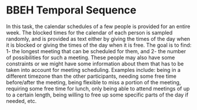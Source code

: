 # BBEH Temporal Sequence

In this task, the calendar schedules of a few people is provided for an entire
week. The blocked times for the calendar of each person is sampled randomly, and
is provided as text either by giving the times of the day when it is blocked or
giving the times of the day when it is free. The goal is to find: 1- the longest
meeting that can be scheduled for them, and 2- the number of possibilities for
such a meeting. These people may also have some constraints or we might have
some information about them that has to be taken into account for meeting
scheduling. Examples include: being in a different timezone than the other
participants, needing some free time before/after the meeting, being flexible to
miss a portion of the meeting, requiring some free time for lunch, only being
able to attend meetings of up to a certain length, being willing to free up some
specific parts of the day if needed, etc.
